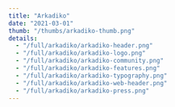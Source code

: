 ```yaml
---
title: "Arkadiko"
date: "2021-03-01"
thumb: "/thumbs/arkadiko-thumb.png"
details:
  - "/full/arkadiko/arkadiko-header.png"
  - "/full/arkadiko/arkadiko-logo.png"
  - "/full/arkadiko/arkadiko-community.png"
  - "/full/arkadiko/arkadiko-features.png"
  - "/full/arkadiko/arkadiko-typography.png"
  - "/full/arkadiko/arkadiko-web-header.png"
  - "/full/arkadiko/arkadiko-press.png"
---
```


